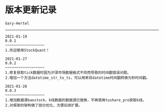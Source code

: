 # 版本更新记录

`Gary-Hertel`

------

```
2021-01-19
0.0.1
~~~~~~~~~~~~~~~~~~
1.欢迎使用StockQuant！
```

```
2021-01-27
0.0.2
~~~~~~~~~~~~~~~~~~
1.修复获取tick数据时因为沪深市场数据格式不同而导致的时间戳错误问题。
2.增加一个方法datetime_str_to_ts，可以用来将datetime时间戳转换为秒时间戳。
```

```
2021-01-28
0.0.3
~~~~~~~~~~~~~~~~~~
1.增加数据源baostock，k线数据的数据源已替换，不再使用tushare_pro获取k线。
2.对框架的架构做了部分优化，方便后续扩展。
```



































































































